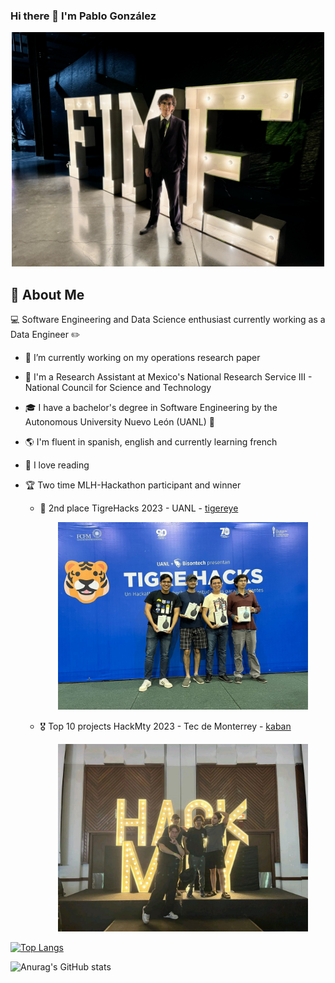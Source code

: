 ### Hi there 👋 I'm Pablo González

<p align="center">
<img src="img/grad.jpg" width="500">
</p>

## 🖖 About Me

💻 Software Engineering and Data Science enthusiast currently working as a Data Engineer ✏️
- 🔭 I’m currently working on my operations research paper
- 🌱 I'm a Research Assistant at Mexico's National Research Service III - National Council for Science and Technology
- 🎓 I have a bachelor's degree in Software Engineering by the Autonomous University Nuevo León (UANL) 🐯
- 🌎 I'm fluent in spanish, english and currently learning french
- 📖 I love reading

- 🏆 Two time MLH-Hackathon participant and winner 
   - 🥈 2nd place TigreHacks 2023 - UANL - [tigereye](https://github.com/matavaresr/tigereye)
     <p align="center">
      <img src="img/su-group-tigrehacks.jpg" width="400">
      </p>
   - 🎖️ Top 10 projects HackMty 2023 - Tec de Monterrey - [kaban](https://github.com/Special-Unitary-Group/kaban)
      <p align="center">
      <img src="img/su-group-hackmty.jpg" width="400">
      </p>

[![Top Langs](https://github-readme-stats-no-expiration.vercel.app/api/top-langs/?username=josepablogfnl&langs_count=7&layout=compact&theme=cobalt)](https://github.com/anuraghazra/github-readme-stats)

![Anurag's GitHub stats](https://github-readme-stats-no-expiration.vercel.app/api?username=josepablogfnl&show_icons=true&theme=cobalt)

</td><td valign="top" width="33%">

